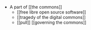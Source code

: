 - A part of [[the commons]]
    - [[free libre open source software]]
    - [[tragedy of the digital commons]]
    - [[pull]] [[governing the commons]] 
    